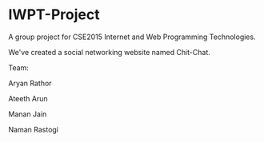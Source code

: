# IWPT-Project

A group project for CSE2015 Internet and Web Programming Technologies.

We've created a social networking website named Chit-Chat.

Team:

Aryan Rathor

Ateeth Arun

Manan Jain

Naman Rastogi
